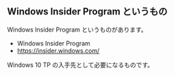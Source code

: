 ## Windows Insider Program というもの

Windows Insider Program というものがあります。

*  Windows Insider Program
  *  https://insider.windows.com/

Windows 10 TP の入手先として必要になるものです。

